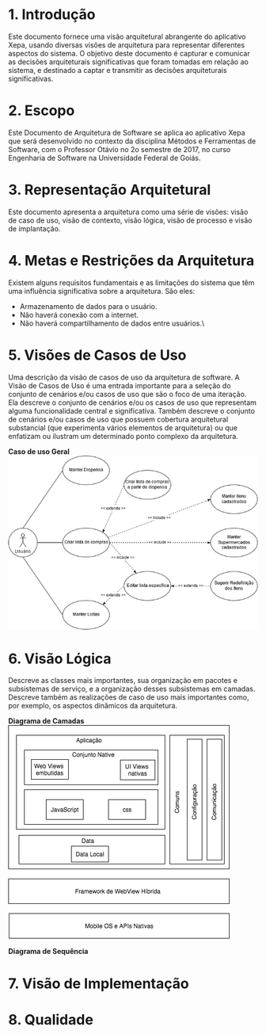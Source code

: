 # 1. Introdução 
Este documento fornece uma visão arquitetural abrangente do aplicativo Xepa, usando diversas visões de arquitetura para representar diferentes aspectos do sistema. O objetivo deste documento é capturar e comunicar as decisões arquiteturais significativas que foram tomadas em relação ao sistema, e destinado a captar e transmitir as decisões arquiteturais significativas.

# 2. Escopo
Este Documento de Arquitetura de Software se aplica ao aplicativo Xepa que será desenvolvido no contexto da disciplina Métodos e Ferramentas de Software, com o Professor Otávio no 2o semestre de 2017, no curso Engenharia de Software na Universidade Federal de Goiás.
  
# 3. Representação Arquitetural 
Este documento apresenta a arquitetura como uma série de visões: visão de caso de uso, visão de contexto, visão lógica, visão de processo e visão de implantação.

# 4. Metas e Restrições da Arquitetura
Existem alguns requisitos fundamentais e as limitações do sistema que têm uma influência significativa sobre a arquitetura. São eles:
- Armazenamento de dados para o usuário.
- Não haverá conexão com a internet.
- Não haverá compartilhamento de dados entre usuários.\

# 5. Visões de Casos de Uso
  Uma descrição da visão de casos de uso da arquitetura de software. A Visão de Casos de Uso é uma entrada importante para a seleção do conjunto de cenários e/ou casos de uso que são o foco de uma iteração. Ela descreve o conjunto de cenários e/ou os casos de uso que representam alguma funcionalidade central e significativa. Também descreve o conjunto de cenários e/ou casos de uso que possuem cobertura arquitetural substancial (que experimenta vários elementos de arquitetura) ou que enfatizam ou ilustram um determinado ponto complexo da arquitetura.

<b>Caso de uso Geral</b>  
![alt](https://github.com/Caua539/chepa/blob/master/docs/img/Casos_De_Uso_Xepa.png)

# 6. Visão Lógica
  Descreve as classes mais importantes, sua organização em pacotes e subsistemas de serviço, e a organização desses subsistemas em camadas. Descreve também as realizações de caso de uso mais importantes como, por exemplo, os aspectos dinâmicos da arquitetura.  

<b>Diagrama de Camadas</b>  
![alt](https://github.com/Caua539/chepa/blob/master/docs/img/UC1_Xepa.png)  
  
<b>Diagrama de Sequência</b>    

# 7. Visão de Implementação

# 8. Qualidade

